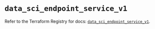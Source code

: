 # `data_sci_endpoint_service_v1`

Refer to the Terraform Registry for docs: [`data_sci_endpoint_service_v1`](https://registry.terraform.io/providers/sap-cloud-infrastructure/sci/2.2.1/docs/data-sources/endpoint_service_v1).
